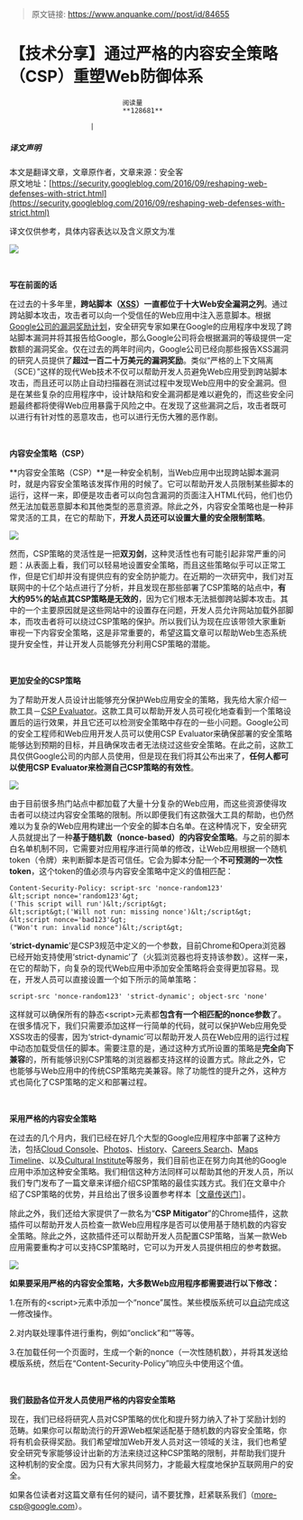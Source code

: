 > 原文链接: https://www.anquanke.com//post/id/84655 


# 【技术分享】通过严格的内容安全策略（CSP）重塑Web防御体系


                                阅读量   
                                **128681**
                            
                        |
                        
                                                                                    



##### 译文声明

本文是翻译文章，文章原作者，文章来源：安全客
                                <br>原文地址：[https://security.googleblog.com/2016/09/reshaping-web-defenses-with-strict.html](https://security.googleblog.com/2016/09/reshaping-web-defenses-with-strict.html)

译文仅供参考，具体内容表达以及含义原文为准

[![](https://p0.ssl.qhimg.com/t01cc6436976485b1f6.jpg)](https://p0.ssl.qhimg.com/t01cc6436976485b1f6.jpg)

**<br>**

**写在前面的话**

在过去的十多年里，**跨站脚本（**[**XSS**](https://www.google.com/about/appsecurity/learning/xss/)**）一直都位于十大Web安全漏洞之列**。通过跨站脚本攻击，攻击者可以向一个受信任的Web应用中注入恶意脚本。根据[Google公司的漏洞奖励计划](https://www.google.com/about/appsecurity/reward-program/index.html)，安全研究专家如果在Google的应用程序中发现了跨站脚本漏洞并将其报告给Google，那么Google公司将会根据漏洞的等级提供一定数额的漏洞奖金。仅在过去的两年时间内，Google公司已经向那些报告XSS漏洞的研究人员提供了**超过一百二十万美元的漏洞奖励**。类似“严格的上下文隔离（SCE）”这样的现代Web技术不仅可以帮助开发人员避免Web应用受到跨站脚本攻击，而且还可以防止自动扫描器在测试过程中发现Web应用中的安全漏洞。但是在某些复杂的应用程序中，设计缺陷和安全漏洞都是难以避免的，而这些安全问题最终都将使得Web应用暴露于风险之中。在发现了这些漏洞之后，攻击者既可以进行有针对性的恶意攻击，也可以进行无伤大雅的恶作剧。

**<br>**

**内容安全策略（CSP）**

**内容安全策略（CSP）**是一种安全机制，当Web应用中出现跨站脚本漏洞时，就是内容安全策略该发挥作用的时候了。它可以帮助开发人员限制某些脚本的运行，这样一来，即便是攻击者可以向包含漏洞的页面注入HTML代码，他们也仍然无法加载恶意脚本和其他类型的恶意资源。除此之外，内容安全策略也是一种非常灵活的工具，在它的帮助下，**开发人员还可以设置大量的安全限制策略**。

[![](https://p3.ssl.qhimg.com/t013cb3f14ecdf88270.png)](https://p3.ssl.qhimg.com/t013cb3f14ecdf88270.png)

然而，CSP策略的灵活性是一把**双刃剑**，这种灵活性也有可能引起非常严重的问题：从表面上看，我们可以轻易地设置安全策略，而且这些策略似乎可以正常工作，但是它们却并没有提供应有的安全防护能力。在近期的一次研究中，我们对互联网中的十亿个站点进行了分析，并且发现在那些部署了CSP策略的站点中，**有大约95%的站点其CSP策略是无效的**，因为它们根本无法抵御跨站脚本攻击。其中的一个主要原因就是这些网站中的设置存在问题，开发人员允许网站加载外部脚本，而攻击者将可以绕过CSP策略的保护。所以我们认为现在应该带领大家重新审视一下内容安全策略，这是非常重要的，希望这篇文章可以帮助Web生态系统提升安全性，并让开发人员能够充分利用CSP策略的潜能。

<br>

**更加安全的CSP策略**

为了帮助开发人员设计出能够充分保护Web应用安全的策略，我先给大家介绍一款工具－[CSP Evaluator](https://csp-evaluator.withgoogle.com/)。这款工具可以帮助开发人员可视化地查看到一个策略设置后的运行效果，并且它还可以检测安全策略中存在的一些小问题。Google公司的安全工程师和Web应用开发人员可以使用CSP Evaluator来确保部署的安全策略能够达到预期的目标，并且确保攻击者无法绕过这些安全策略。在此之前，这款工具仅供Google公司的内部人员使用，但是现在我们将其公布出来了，**任何人都可以使用CSP Evaluator来检测自己CSP策略的有效性**。

[![](https://p4.ssl.qhimg.com/t01d0ce152b8319fb75.png)](https://p4.ssl.qhimg.com/t01d0ce152b8319fb75.png)

由于目前很多热门站点中都加载了大量十分复杂的Web应用，而这些资源使得攻击者可以绕过内容安全策略的限制。所以即便我们有这款强大工具的帮助，也仍然难以为复杂的Web应用构建出一个安全的脚本白名单。在这种情况下，安全研究人员就提出了一种**基于随机数（nonce-based）的内容安全策略**。与之前的脚本白名单机制不同，它需要对应用程序进行简单的修改，让Web应用根据一个随机token（令牌）来判断脚本是否可信任。它会为脚本分配一个**不可预测的一次性token**，这个token的值必须与内容安全策略中定义的值相匹配：

```
Content-Security-Policy: script-src 'nonce-random123'
&lt;script nonce='random123'&gt;('This script will run')&lt;/script&gt;
&lt;script&gt;('Will not run: missing nonce')&lt;/script&gt;
&lt;script nonce='bad123'&gt;("Won't run: invalid nonce")&lt;/script&gt;
```

‘**strict-dynamic**’是CSP3规范中定义的一个参数，目前Chrome和Opera浏览器已经开始支持使用‘strict-dynamic’了（火狐浏览器也将支持该参数）。这样一来，在它的帮助下，向复杂的现代Web应用中添加安全策略将会变得更加容易。现在，开发人员可以直接设置一个如下所示的简单策略：

```
script-src 'nonce-random123' 'strict-dynamic'; object-src 'none'
```

这样就可以确保所有的静态&lt;script&gt;元素都**包含有一个相匹配的nonce参数**了。在很多情况下，我们只需要添加这样一行简单的代码，就可以保护Web应用免受XSS攻击的侵害，因为‘strict-dynamic’可以帮助开发人员在Web应用的运行过程中动态加载受信任的脚本。需要注意的是，通过这种方式所设置的策略是**完全向下兼容**的，所有能够识别CSP策略的浏览器都支持这样的设置方式。除此之外，它也能够与Web应用中的传统CSP策略完美兼容。除了功能性的提升之外，这种方式也简化了CSP策略的定义和部署过程。

<br>

**采用严格的内容安全策略**

在过去的几个月内，我们已经在好几个大型的Google应用程序中部署了这种方法，包括[Cloud Console](https://console.developers.google.com/)、[Photos](https://photos.google.com/)、[History](https://myactivity.google.com/myactivity)、[Careers Search](https://www.google.com/about/careers/jobs)、[Maps Timeline](https://www.google.com/maps/timeline)、以及[Cultural Institute](https://www.google.com/culturalinstitute/)等服务，我们目前也正在努力向其他的Google应用中添加这种安全策略。我们相信这种方法同样可以帮助其他的开发人员，所以我们专门发布了一篇文章来详细介绍CSP策略的最佳实践方式。我们在文章中介绍了CSP策略的优势，并且给出了很多设置参考样本［[文章传送门](https://csp.withgoogle.com/docs/strict-csp.html)］。

除此之外，我们还给大家提供了一款名为“**CSP Mitigator**”的Chrome插件，这款插件可以帮助开发人员检查一款Web应用程序是否可以使用基于随机数的内容安全策略。除此之外，这款插件还可以帮助开发人员配置CSP策略，当某一款Web应用需要重构才可以支持CSP策略时，它可以为开发人员提供相应的参考数据。

[![](https://p3.ssl.qhimg.com/t01d4b6001eeacc9615.png)](https://p3.ssl.qhimg.com/t01d4b6001eeacc9615.png)

**如果要采用严格的内容安全策略，大多数Web应用程序都需要进行以下修改：**

1.在所有的&lt;script&gt;元素中添加一个“nonce”属性。某些模版系统可以[自动](https://developers.google.com/closure/templates/docs/security#content_security_policy)完成这一修改操作。

2.对内联处理事件进行重构，例如“onclick”和“”等等。

3.在加载任何一个页面时，生成一个新的nonce（一次性随机数），并将其发送给模版系统，然后在“Content-Security-Policy”响应头中使用这个值。

<br>

**我们鼓励各位开发人员使用严格的内容安全策略**

现在，我们已经将研究人员对CSP策略的优化和提升努力纳入了补丁奖励计划的范畴。如果你可以帮助流行的开源Web框架适配基于随机数的内容安全策略，你将有机会获得奖励。我们希望增加Web开发人员对这一领域的关注，我们也希望安全研究专家能够设计出新的方法来绕过这种CSP策略的限制，并帮助我们提升这种机制的安全度。因为只有大家共同努力，才能最大程度地保护互联网用户的安全。

如果各位读者对这篇文章有任何的疑问，请不要犹豫，赶紧联系我们（[more-csp@google.com](mailto:more-csp@google.com)）。
